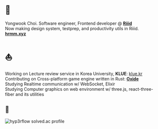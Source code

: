 # :sushi: 
Yongwook Choi. Software engineer, Frontend developer @ **[Riiid](https://www.riiid.co/en/main)**  
Now making design system, testprep, and productivity utils in Riiid.  
**[hrmm.xyz](https://hrmm.xyz)**
# :boat:
Working on Lecture review service in Korea University, **KLUE**: [klue.kr](https://klue.kr/)  
Contributing on Cross-platform game engine written in Rust: **[Oxide](https://github.com/utilForever/Oxide)**  
Studying Realtime communication w/ WebSocket, Elixir  
Studying Computer graphics on web environment w/ three.js, react-three-fiber and its utilities
## :eyes:
![hyp3rflow solved.ac profile](https://github-readme-solvedac.hyp3rflow.vercel.app/api/?handle=hyperflow)
